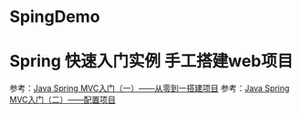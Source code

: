 # SpingDemo

# Spring 快速入门实例 手工搭建web项目
参考：[Java Spring MVC入门（一）——从零到一搭建项目](https://www.cnblogs.com/scofi/articles/5885109.html "Java Spring MVC入门（一）——从零到一搭建项目")
参考：[Java Spring MVC入门（二）——配置项目](http://www.cnblogs.com/scofi/articles/5885759.html "Java Spring MVC入门（二）——配置项目")
